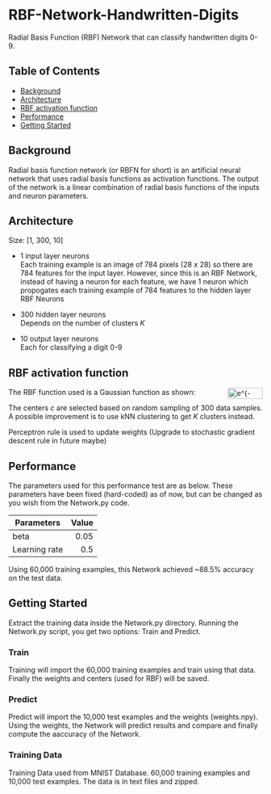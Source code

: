 # RBF-Network-Handwritten-Digits

Radial Basis Function (RBF) Network that can classify handwritten digits 0-9.  
  
## Table of Contents

- [Background](#background)
- [Architecture](#architecture)
- [RBF activation function](#RBF-activation-function)
- [Performance](#performance)
- [Getting Started](#getting-started)

## Background

Radial basis function network (or RBFN for short) is an artificial neural network that uses radial basis functions as activation functions. The output of the network is a linear combination of radial basis functions of the inputs and neuron parameters.  
  
## Architecture

Size: [1, 300, 10]  
  
- 1 input layer neurons  
Each training example is an image of 784 pixels (28 x 28) so there are 784 features for the input layer. However, since this is an RBF Network, instead of having a neuron for each feature, we have 1 neuron which propogates each training example of 784 features to the hidden layer RBF Neurons  
  
- 300 hidden layer neurons  
Depends on the number of clusters *K*

- 10 output layer neurons  
Each for classifying a digit 0-9  

## RBF activation function

<img src="http://www.sciweavers.org/tex2img.php?eq=e%5E%7B-%20%5Cbeta%20%5Cdot%20%20%5C%7C%20x%20-%20c%20%5C%7C%20&bc=White&fc=Black&im=jpg&fs=12&ff=arev&edit=0" align="right" border="0" alt="e^{- \beta \dot  \| x - c \| " width="69" height="22" />
The RBF function used is a Gaussian function as shown:

The centers *c* are selected based on random sampling of 300 data samples. A possible improvement is to use kNN clustering to get *K* clusters instead.  
  
Perceptron rule is used to update weights (Upgrade to stochastic gradient descent rule in future maybe)  

## Performance

The parameters used for this performance test are as below. These parameters have been fixed (hard-coded) as of now, but can be changed as you wish from the Network.py code.

| Parameters | Value |
| ---------- | ----: |
| beta       | 0.05  |
| Learning rate| 0.5 |

Using 60,000 training examples, this Network achieved ~88.5% accuracy on the test data.

## Getting Started

Extract the training data inside the Network.py directory.
Running the Network.py script, you get two options: Train and Predict.

### Train

Training will import the 60,000 training examples and train using that data. Finally the weights and centers (used for RBF) will be saved.

### Predict

Predict will import the 10,000 test examples and the weights (weights.npy). Using the weights, the Network will predict results and compare and finally compute the aaccuracy of the Network.

### Training Data

Training Data used from MNIST Database.
60,000 training examples and 10,000 test examples.
The data is in text files and zipped.
